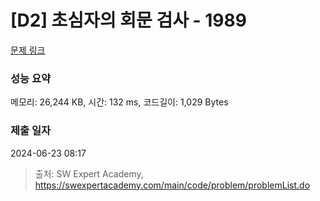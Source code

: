 # [D2] 초심자의 회문 검사 - 1989 

[문제 링크](https://swexpertacademy.com/main/code/problem/problemDetail.do?contestProbId=AV5PyTLqAf4DFAUq) 

### 성능 요약

메모리: 26,244 KB, 시간: 132 ms, 코드길이: 1,029 Bytes

### 제출 일자

2024-06-23 08:17



> 출처: SW Expert Academy, https://swexpertacademy.com/main/code/problem/problemList.do